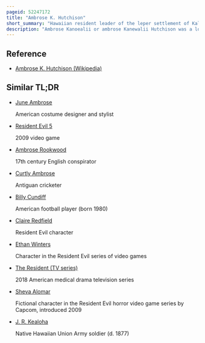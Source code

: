```yaml
---
pageid: 52247172
title: "Ambrose K. Hutchison"
short_summary: "Hawaiian resident leader of the leper settlement of Kalaupapa"
description: "Ambrose Kanoealii or ambrose Kanewalii Hutchison was a long-time native hawaiian Resident of the Kalaupapa leprosy Settlement on the Molokai Island who lived there for fifty-three Years from 1879 until his Death in. During his Residence he assumed a prominent Leadership Role in the Patient Community and served from 1884 to 1897 as Luna or resident Superintendent in Kalaupapa."
---
```


## Reference

- [Ambrose K. Hutchison (Wikipedia)](https://en.wikipedia.org/?curid=52247172)

## Similar TL;DR

- [June Ambrose](/tldr/en/june-ambrose)

  American costume designer and stylist

- [Resident Evil 5](/tldr/en/resident-evil-5)

  2009 video game

- [Ambrose Rookwood](/tldr/en/ambrose-rookwood)

  17th century English conspirator

- [Curtly Ambrose](/tldr/en/curtly-ambrose)

  Antiguan cricketer

- [Billy Cundiff](/tldr/en/billy-cundiff)

  American football player (born 1980)

- [Claire Redfield](/tldr/en/claire-redfield)

  Resident Evil character

- [Ethan Winters](/tldr/en/ethan-winters)

  Character in the Resident Evil series of video games

- [The Resident (TV series)](/tldr/en/the-resident-tv-series)

  2018 American medical drama television series

- [Sheva Alomar](/tldr/en/sheva-alomar)

  Fictional character in the Resident Evil horror video game series by Capcom, introduced 2009

- [J. R. Kealoha](/tldr/en/j-r-kealoha)

  Native Hawaiian Union Army soldier (d. 1877)
